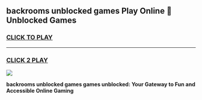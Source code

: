 
## backrooms unblocked games Play Online 👋 Unblocked Games
<h3>
<a href="https://premium.freeplayer.one?title=backrooms_unblocked_games&ref=19F">CLICK TO PLAY</a></h3>
<hr>

<h3>
<a href="https://premium.freeplayer.one?title=backrooms_unblocked_games&ref=19F">CLICK 2 PLAY</a>
  
</h3>

<a href="https://premium.freeplayer.one?title=backrooms_unblocked_games&ref=19F"><img src="https://clearcache.store/games.png"></a>


**backrooms unblocked games games unblocked: Your Gateway to Fun and Accessible Online Gaming**
